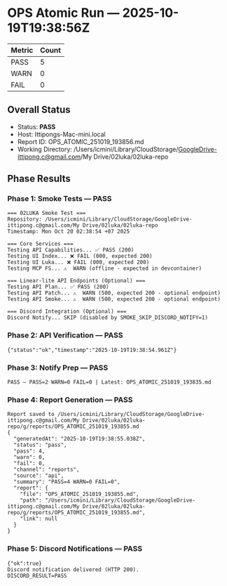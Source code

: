 # OPS Atomic Run — 2025-10-19T19:38:56Z

| Metric | Count |
| ------ | ----- |
| PASS | 5 |
| WARN | 0 |
| FAIL | 0 |

## Overall Status

- Status: **PASS**
- Host: Ittipongs-Mac-mini.local
- Report ID: OPS_ATOMIC_251019_193856.md
- Working Directory: /Users/icmini/Library/CloudStorage/GoogleDrive-ittipong.c@gmail.com/My Drive/02luka/02luka-repo

## Phase Results

### Phase 1: Smoke Tests — PASS

```
=== 02LUKA Smoke Test ===
Repository: /Users/icmini/Library/CloudStorage/GoogleDrive-ittipong.c@gmail.com/My Drive/02luka/02luka-repo
Timestamp: Mon Oct 20 02:38:54 +07 2025

=== Core Services ===
Testing API Capabilities... ✅ PASS (200)
Testing UI Index... ❌ FAIL (000, expected 200)
Testing UI Luka... ❌ FAIL (000, expected 200)
Testing MCP FS... ⚠️  WARN (offline - expected in devcontainer)

=== Linear-lite API Endpoints (Optional) ===
Testing API Plan... ✅ PASS (200)
Testing API Patch... ⚠️  WARN (500, expected 200 - optional endpoint)
Testing API Smoke... ⚠️  WARN (500, expected 200 - optional endpoint)

=== Discord Integration (Optional) ===
Discord Notify... SKIP (disabled by SMOKE_SKIP_DISCORD_NOTIFY=1)
```

### Phase 2: API Verification — PASS

```
{"status":"ok","timestamp":"2025-10-19T19:38:54.961Z"}
```

### Phase 3: Notify Prep — PASS

```
PASS — PASS=2 WARN=0 FAIL=0 | Latest: OPS_ATOMIC_251019_193835.md
```

### Phase 4: Report Generation — PASS

```
Report saved to /Users/icmini/Library/CloudStorage/GoogleDrive-ittipong.c@gmail.com/My Drive/02luka/02luka-repo/g/reports/OPS_ATOMIC_251019_193855.md
{
  "generatedAt": "2025-10-19T19:38:55.038Z",
  "status": "pass",
  "pass": 4,
  "warn": 0,
  "fail": 0,
  "channel": "reports",
  "source": "api",
  "summary": "PASS=4 WARN=0 FAIL=0",
  "report": {
    "file": "OPS_ATOMIC_251019_193855.md",
    "path": "/Users/icmini/Library/CloudStorage/GoogleDrive-ittipong.c@gmail.com/My Drive/02luka/02luka-repo/g/reports/OPS_ATOMIC_251019_193855.md",
    "link": null
  }
}
```

### Phase 5: Discord Notifications — PASS

```
{"ok":true}
Discord notification delivered (HTTP 200).
DISCORD_RESULT=PASS
```
